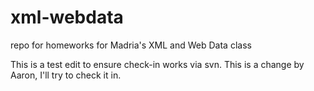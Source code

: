 xml-webdata
===========

repo for homeworks for Madria's XML and Web Data class

This is a test edit to ensure check-in works via svn.  This is a change by Aaron, I'll try to check it in.